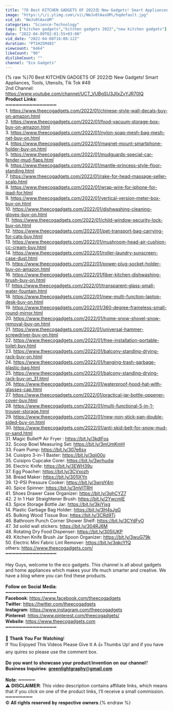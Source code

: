 ```yaml
---
title: "70 Best KITCHEN GADGETS OF 2022😍 New Gadgets! Smart Appliances, Tools, Utensils, Tik Tok #49"
image: "https:\/\/i.ytimg.com\/vi\/NmJv0tAasUM\/hqdefault.jpg"
vid_id: "NmJv0tAasUM"
categories: "Science-Technology"
tags: ["kitchen gadgets","kitchen gadgets 2022","new kitchen gadgets"]
date: "2022-04-09T02:01:55+03:00"
vid_date: "2022-04-08T16:00:12Z"
duration: "PT1H25M48S"
viewcount: "6464"
likeCount: "90"
dislikeCount: ""
channel: "Eco Gadgets"
---
```

{% raw %}70 Best KITCHEN GADGETS OF 2022😍 New Gadgets! Smart Appliances, Tools, Utensils, Tik Tok #49<br />2nd Channel: <a rel="nofollow" target="blank" href="https://www.youtube.com/channel/UCT_VUBgSU3JllxZvYJR70lQ">https://www.youtube.com/channel/UCT_VUBgSU3JllxZvYJR70lQ</a><br />𝐏𝐫𝐨𝐝𝐮𝐜𝐭 𝐋𝐢𝐧𝐤𝐬:<br />➖➖➖➖➖➖➖➖➖➖➖➖➖➖➖<br />1. <a rel="nofollow" target="blank" href="https://www.theecogadgets.com/2022/01/chinese-style-wall-decals-buy-on-amazon.html">https://www.theecogadgets.com/2022/01/chinese-style-wall-decals-buy-on-amazon.html</a><br />2. <a rel="nofollow" target="blank" href="https://www.theecogadgets.com/2022/01/food-vacuum-storage-box-buy-on-amazon.html">https://www.theecogadgets.com/2022/01/food-vacuum-storage-box-buy-on-amazon.html</a><br />3. <a rel="nofollow" target="blank" href="https://www.theecogadgets.com/2022/01/nylon-soap-mesh-bag-mesh-net-buy-on.html">https://www.theecogadgets.com/2022/01/nylon-soap-mesh-bag-mesh-net-buy-on.html</a><br />4. <a rel="nofollow" target="blank" href="https://www.theecogadgets.com/2022/01/magnet-mount-smartphone-holder-buy-on.html">https://www.theecogadgets.com/2022/01/magnet-mount-smartphone-holder-buy-on.html</a><br />5. <a rel="nofollow" target="blank" href="https://www.theecogadgets.com/2022/01/mudguards-special-car-fender-mud-flaps.html">https://www.theecogadgets.com/2022/01/mudguards-special-car-fender-mud-flaps.html</a><br />6. <a rel="nofollow" target="blank" href="https://www.theecogadgets.com/2022/01/mantle-princess-style-floor-standing.html">https://www.theecogadgets.com/2022/01/mantle-princess-style-floor-standing.html</a><br />7. <a rel="nofollow" target="blank" href="https://www.theecogadgets.com/2022/01/rake-for-head-massage-seller-scalp.html">https://www.theecogadgets.com/2022/01/rake-for-head-massage-seller-scalp.html</a><br />8. <a rel="nofollow" target="blank" href="https://www.theecogadgets.com/2022/01/wrap-wire-for-iphone-for-ipad-for.html">https://www.theecogadgets.com/2022/01/wrap-wire-for-iphone-for-ipad-for.html</a><br />9. <a rel="nofollow" target="blank" href="https://www.theecogadgets.com/2022/01/vertical-version-meter-box-buy-on.html">https://www.theecogadgets.com/2022/01/vertical-version-meter-box-buy-on.html</a><br />10. <a rel="nofollow" target="blank" href="https://www.theecogadgets.com/2022/01/dishwashing-cleaning-gloves-buy-on.html">https://www.theecogadgets.com/2022/01/dishwashing-cleaning-gloves-buy-on.html</a><br />11. <a rel="nofollow" target="blank" href="https://www.theecogadgets.com/2022/01/child-window-security-lock-buy-on.html">https://www.theecogadgets.com/2022/01/child-window-security-lock-buy-on.html</a><br />12. <a rel="nofollow" target="blank" href="https://www.theecogadgets.com/2022/01/pet-transport-bag-carrying-for-cats-buy.html">https://www.theecogadgets.com/2022/01/pet-transport-bag-carrying-for-cats-buy.html</a><br />13. <a rel="nofollow" target="blank" href="https://www.theecogadgets.com/2022/01/mushroom-head-air-cushion-cc-cream-buy.html">https://www.theecogadgets.com/2022/01/mushroom-head-air-cushion-cc-cream-buy.html</a><br />14. <a rel="nofollow" target="blank" href="https://www.theecogadgets.com/2022/01/roller-laundry-sunscreen-case-dust.html">https://www.theecogadgets.com/2022/01/roller-laundry-sunscreen-case-dust.html</a><br />15. <a rel="nofollow" target="blank" href="https://www.theecogadgets.com/2022/01/power-plug-socket-holder-buy-on-amazon.html">https://www.theecogadgets.com/2022/01/power-plug-socket-holder-buy-on-amazon.html</a><br />16. <a rel="nofollow" target="blank" href="https://www.theecogadgets.com/2022/01/fiber-kitchen-dishwashing-brush-buy-on.html">https://www.theecogadgets.com/2022/01/fiber-kitchen-dishwashing-brush-buy-on.html</a><br />17. <a rel="nofollow" target="blank" href="https://www.theecogadgets.com/2022/01/transparent-glass-small-water-fountain.html">https://www.theecogadgets.com/2022/01/transparent-glass-small-water-fountain.html</a><br />18. <a rel="nofollow" target="blank" href="https://www.theecogadgets.com/2022/01/new-multi-function-laptop-desk-buy-on.html">https://www.theecogadgets.com/2022/01/new-multi-function-laptop-desk-buy-on.html</a><br />19. <a rel="nofollow" target="blank" href="https://www.theecogadgets.com/2022/01/360-degree-frameless-small-round-mirror.html">https://www.theecogadgets.com/2022/01/360-degree-frameless-small-round-mirror.html</a><br />20. <a rel="nofollow" target="blank" href="https://www.theecogadgets.com/2022/01/home-snow-shovel-snow-removal-buy-on.html">https://www.theecogadgets.com/2022/01/home-snow-shovel-snow-removal-buy-on.html</a><br />21. <a rel="nofollow" target="blank" href="https://www.theecogadgets.com/2022/01/universal-hammer-screwdriver-buy-on.html">https://www.theecogadgets.com/2022/01/universal-hammer-screwdriver-buy-on.html</a><br />22.  <a rel="nofollow" target="blank" href="https://www.theecogadgets.com/2022/01/free-installation-portable-toilet-buy.html">https://www.theecogadgets.com/2022/01/free-installation-portable-toilet-buy.html</a><br />23. <a rel="nofollow" target="blank" href="https://www.theecogadgets.com/2022/01/balcony-standing-drying-rack-buy-on.html">https://www.theecogadgets.com/2022/01/balcony-standing-drying-rack-buy-on.html</a><br />24. <a rel="nofollow" target="blank" href="https://www.theecogadgets.com/2022/01/hanging-trash-garbage-plastic-bag.html">https://www.theecogadgets.com/2022/01/hanging-trash-garbage-plastic-bag.html</a><br />25. <a rel="nofollow" target="blank" href="https://www.theecogadgets.com/2022/01/balcony-standing-drying-rack-buy-on_31.html">https://www.theecogadgets.com/2022/01/balcony-standing-drying-rack-buy-on_31.html</a><br />26. <a rel="nofollow" target="blank" href="https://www.theecogadgets.com/2022/01/waterproof-hood-hat-with-glasses-cap.html">https://www.theecogadgets.com/2022/01/waterproof-hood-hat-with-glasses-cap.html</a><br />27. <a rel="nofollow" target="blank" href="https://www.theecogadgets.com/2022/01/practical-jar-bottle-oppener-cover-buy.html">https://www.theecogadgets.com/2022/01/practical-jar-bottle-oppener-cover-buy.html</a><br />28. <a rel="nofollow" target="blank" href="https://www.theecogadgets.com/2022/01/multi-functional-5-in-1-trouser-storage.html">https://www.theecogadgets.com/2022/01/multi-functional-5-in-1-trouser-storage.html</a><br />29. <a rel="nofollow" target="blank" href="https://www.theecogadgets.com/2022/01/new-non-stick-pan-double-sided-buy-on.html">https://www.theecogadgets.com/2022/01/new-non-stick-pan-double-sided-buy-on.html</a><br />30. <a rel="nofollow" target="blank" href="https://www.theecogadgets.com/2022/01/anti-skid-belt-for-snow-mud-or-sand.html">https://www.theecogadgets.com/2022/01/anti-skid-belt-for-snow-mud-or-sand.html</a><br />31. Magic Bullet® Air Fryer : <a rel="nofollow" target="blank" href="https://bit.ly/3kdlFos">https://bit.ly/3kdlFos</a><br />32. Scoop Bowl Measuring Set: <a rel="nofollow" target="blank" href="https://bit.ly/3mUmKmH">https://bit.ly/3mUmKmH</a><br />33. Foam Pump: <a rel="nofollow" target="blank" href="https://bit.ly/307e6sx">https://bit.ly/307e6sx</a><br />34. Cuisipro 3-in-1 Baster: <a rel="nofollow" target="blank" href="https://bit.ly/3qij00o">https://bit.ly/3qij00o</a><br />35. Cuisipro Cupcake Corer: <a rel="nofollow" target="blank" href="https://bit.ly/3wrhudw">https://bit.ly/3wrhudw</a><br />36. Electric Knife: <a rel="nofollow" target="blank" href="https://bit.ly/3EWH39u">https://bit.ly/3EWH39u</a><br />37. Egg Poacher: <a rel="nofollow" target="blank" href="https://bit.ly/3CVxozh">https://bit.ly/3CVxozh</a><br />38. Bread Maker: <a rel="nofollow" target="blank" href="https://bit.ly/301lXYn">https://bit.ly/301lXYn</a><br />39. 12-PSI Pressure Cooker: <a rel="nofollow" target="blank" href="https://bit.ly/3wrpY4m">https://bit.ly/3wrpY4m</a><br />40. Spice Spinner: <a rel="nofollow" target="blank" href="https://bit.ly/3mVITRH">https://bit.ly/3mVITRH</a><br />41. Shoes Drawer Case Organizer: <a rel="nofollow" target="blank" href="https://bit.ly/3qhCYZ7">https://bit.ly/3qhCYZ7</a><br />42. 2 In 1 Hair Straightener Brush: <a rel="nofollow" target="blank" href="https://bit.ly/2YwcmIE">https://bit.ly/2YwcmIE</a><br />43. Spice Storage Bottle Jar: <a rel="nofollow" target="blank" href="https://bit.ly/3kjYjxg">https://bit.ly/3kjYjxg</a><br />14. Plastic Garbage Bag Holder: <a rel="nofollow" target="blank" href="https://bit.ly/3H4sJgG">https://bit.ly/3H4sJgG</a><br />45. Bulking Wood Tissue Box: <a rel="nofollow" target="blank" href="https://bit.ly/3CRd9Tj">https://bit.ly/3CRd9Tj</a><br />46. Bathroom Punch Corner Shower Shelf: <a rel="nofollow" target="blank" href="https://bit.ly/3CYdFyO">https://bit.ly/3CYdFyO</a><br />47. 3d solid wall stickers: <a rel="nofollow" target="blank" href="https://bit.ly/304RJ6M">https://bit.ly/304RJ6M</a><br />48. Rotating Dry Food Dispenser: <a rel="nofollow" target="blank" href="https://bit.ly/305lUKP">https://bit.ly/305lUKP</a><br />49. Kitchen Knife Brush Jar Spoon Organizer: <a rel="nofollow" target="blank" href="https://bit.ly/3wuG79k">https://bit.ly/3wuG79k</a><br />50. Electric Mini Fabric Lint Remover: <a rel="nofollow" target="blank" href="https://bit.ly/3qkcYfQ">https://bit.ly/3qkcYfQ</a><br />others: <a rel="nofollow" target="blank" href="https://www.theecogadgets.com/">https://www.theecogadgets.com/</a><br />➖➖➖➖➖➖➖➖➖➖➖➖➖➖➖<br /><br />Hey Guys, welcome to the eco gadgets. This channel is all about gadgets and home appliances which makes your life much smarter and creative. We have a blog where you can find these products.<br /><br />𝐅𝐨𝐥𝐥𝐨𝐰 𝐨𝐧 𝐒𝐨𝐜𝐢𝐚𝐥 𝐌𝐞𝐝𝐢𝐚:<br />➖➖➖➖➖➖➖➖➖➖➖➖➖➖➖<br />𝐅𝐚𝐜𝐞𝐛𝐨𝐨𝐤: <a rel="nofollow" target="blank" href="https://www.facebook.com/theecogadgets">https://www.facebook.com/theecogadgets</a><br />𝐓𝐰𝐢𝐭𝐭𝐞𝐫: <a rel="nofollow" target="blank" href="https://twitter.com/theecogadgets">https://twitter.com/theecogadgets</a><br />𝐈𝐧𝐬𝐭𝐚𝐠𝐫𝐚𝐦: <a rel="nofollow" target="blank" href="https://www.instagram.com/theecogadgets">https://www.instagram.com/theecogadgets</a><br />𝐏𝐢𝐧𝐭𝐞𝐫𝐞𝐬𝐭: <a rel="nofollow" target="blank" href="https://www.pinterest.com/theecogadgets/">https://www.pinterest.com/theecogadgets/</a><br />𝐖𝐞𝐛𝐬𝐢𝐭𝐞: <a rel="nofollow" target="blank" href="https://www.theecogadgets.com">https://www.theecogadgets.com</a><br />➖➖➖➖➖➖➖➖➖➖➖➖➖➖➖<br /><br />🙏 𝐓𝐡𝐚𝐧𝐤 𝐘𝐨𝐮 𝐅𝐨𝐫 𝐖𝐚𝐭𝐜𝐡𝐢𝐧𝐠!<br />If You Enjoyed This Videos Please Give It A 👍 Thumbs Up! and if you have any quires so please use the comment box.<br /><br />𝐃𝐨 𝐲𝐨𝐮 𝐰𝐚𝐧𝐭 𝐭𝐨 𝐬𝐡𝐨𝐰𝐜𝐚𝐬𝐞 𝐲𝐨𝐮𝐫 𝐩𝐫𝐨𝐝𝐮𝐜𝐭/𝐢𝐧𝐯𝐞𝐧𝐭𝐢𝐨𝐧 𝐨𝐧 𝐨𝐮𝐫 𝐜𝐡𝐚𝐧𝐧𝐞𝐥?<br />𝐁𝐮𝐬𝐢𝐧𝐞𝐬𝐬 𝐈𝐧𝐪𝐮𝐢𝐫𝐢𝐞𝐬: 𝐠𝐫𝐞𝐞𝐧𝐥𝐢𝐠𝐡𝐭𝐠𝐫𝐚𝐩𝐡𝐲@𝐠𝐦𝐚𝐢𝐥.𝐜𝐨𝐦<br /><br />𝐍𝐨𝐭𝐞:   ➖➖➖➖➖<br />⚠️ 𝐃𝐈𝐒𝐂𝐋𝐀𝐈𝐌𝐄𝐑:  This video description contains affiliate links, which means that if you click on one of the product links, I’ll receive a small commission.<br />➖➖➖➖➖➖➖➖<br />© 𝐀𝐥𝐥 𝐫𝐢𝐠𝐡𝐭𝐬 𝐫𝐞𝐬𝐞𝐫𝐯𝐞𝐝 𝐛𝐲 𝐫𝐞𝐬𝐩𝐞𝐜𝐭𝐢𝐯𝐞 𝐨𝐰𝐧𝐞𝐫𝐬.{% endraw %}
